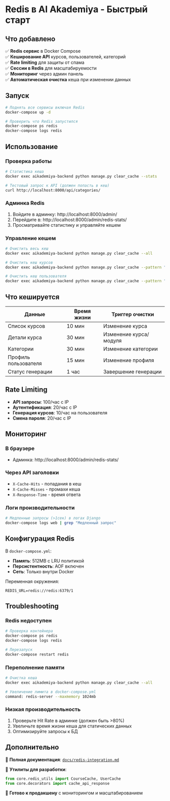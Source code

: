 # Redis в AI Akademiya - Быстрый старт

## Что добавлено

✅ **Redis сервис** в Docker Compose  
✅ **Кеширование API** курсов, пользователей, категорий  
✅ **Rate limiting** для защиты от спама  
✅ **Сессии в Redis** для масштабируемости  
✅ **Мониторинг** через админ панель  
✅ **Автоматическая очистка** кеша при изменении данных  

## Запуск

```bash
# Поднять все сервисы включая Redis
docker-compose up -d

# Проверить что Redis запустился
docker-compose ps redis
docker-compose logs redis
```

## Использование

### Проверка работы

```bash
# Статистика кеша
docker exec aikademiya-backend python manage.py clear_cache --stats

# Тестовый запрос к API (должен попасть в кеш)
curl http://localhost:8000/api/categories/
```

### Админка Redis

1. Войдите в админку: http://localhost:8000/admin/
2. Перейдите в: http://localhost:8000/admin/redis-stats/
3. Просматривайте статистику и управляйте кешем

### Управление кешем

```bash
# Очистить весь кеш
docker exec aikademiya-backend python manage.py clear_cache --all

# Очистить кеш курсов
docker exec aikademiya-backend python manage.py clear_cache --pattern "course:*"

# Очистить кеш пользователя
docker exec aikademiya-backend python manage.py clear_cache --pattern "user:123:*"
```

## Что кешируется

| Данные | Время жизни | Триггер очистки |
|--------|-------------|-----------------|
| Список курсов | 10 мин | Изменение курса |
| Детали курса | 30 мин | Изменение курса/модуля |
| Категории | 30 мин | Изменение категории |
| Профиль пользователя | 15 мин | Изменение профиля |
| Статус генерации | 1 час | Завершение генерации |

## Rate Limiting

- **API запросы**: 100/час с IP
- **Аутентификация**: 20/час с IP  
- **Генерация курсов**: 10/час на пользователя
- **Смена пароля**: 20/час с IP

## Мониторинг

### В браузере
- Админка: http://localhost:8000/admin/redis-stats/

### Через API заголовки
- `X-Cache-Hits` - попадания в кеш
- `X-Cache-Misses` - промахи кеша  
- `X-Response-Time` - время ответа

### Логи производительности

```bash
# Медленные запросы (>1сек) в логах Django
docker-compose logs web | grep "Медленный запрос"
```

## Конфигурация Redis

В `docker-compose.yml`:
- **Память**: 512MB с LRU политикой
- **Персистентность**: AOF включен
- **Сеть**: Только внутри Docker

Переменная окружения:
```
REDIS_URL=redis://redis:6379/1
```

## Troubleshooting

### Redis недоступен
```bash
# Проверка контейнера
docker-compose ps redis
docker-compose logs redis

# Перезапуск
docker-compose restart redis
```

### Переполнение памяти
```bash
# Очистка кеша
docker exec aikademiya-backend python manage.py clear_cache --all

# Увеличение лимита в docker-compose.yml
command: redis-server --maxmemory 1024mb
```

### Низкая производительность
1. Проверьте Hit Rate в админке (должен быть >80%)
2. Увеличьте время жизни кеша для статических данных
3. Оптимизируйте запросы к БД

## Дополнительно

📖 **Полная документация**: [`docs/redis-integration.md`](docs/redis-integration.md)

🔧 **Утилиты для разработки**:
```python
from core.redis_utils import CourseCache, UserCache
from core.decorators import cache_api_response
```

🚀 **Готово к продакшену** с мониторингом и масштабированием